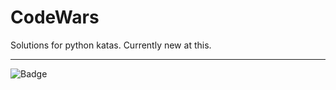 # CodeWars

Solutions for python katas. Currently new at this.

---

![Badge](https://www.codewars.com/users/carlosngv/badges/large)
